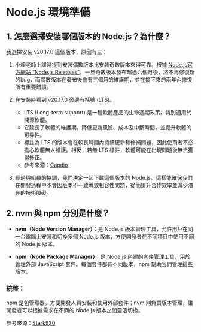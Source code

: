 # Node.js 環境準備

## 1. 怎麼選擇安裝哪個版本的 Node.js？為什麼？

我選擇安裝 v20.17.0 這個版本，原因有三：

1. 小賴老師上課時提到安裝偶數版本比安裝奇數版本來得可靠。根據 [Node.js官方網站 “Node.js Releases”](https://nodejs.org/en/about/previous-releases)，一旦奇數版本發布超過六個月後，將不再修復新的bug，而偶數版本在發布後會有三個月的維護期，並在接下來的兩年內修復所有重要錯誤。

2. 在安裝時看到 v20.17.0 旁邊有括號 (LTS)。  
   - LTS (Long-term support) 是一種軟體產品的生命週期政策，特別適用於開源軟體。  
   - 它延長了軟體的維護期，降低更新風險、成本及中斷時間，並提升軟體的可靠性。  
   - 標註為 LTS 的版本會在較長時間內持續更新和修補問題，因此使用者不必擔心軟體無人維護。相反，若無 LTS 標註，軟體可能在出現問題後無法獲得修正。  
   - 參考來源：[Capdio](https://www.capdio.com/programming-language/%E8%BB%9F%E9%AB%94%E9%96%8B%E7%99%BC%E7%9F%A5%E8%AD%98%E5%BA%AB/%E4%BB%80%E9%BA%BC%E6%98%AF%E8%BB%9F%E9%AB%94%E7%89%88%E7%9A%84-lts/)

3. 經過與組員的協調，我們決定一起下載這個版本的 Node.js，這樣能確保我們在開發過程中不會因版本不一致導致相容性問題，從而提升合作效率並減少潛在的技術障礙。

## 2. nvm 與 npm 分別是什麼？

- **nvm（Node Version Manager）**：是 Node.js 版本管理工具，允許用戶在同一台電腦上安裝和切換多個 Node.js 版本，方便開發者在不同項目中使用不同的 Node.js 版本。

- **npm（Node Package Manager）**：是 Node.js 內建的套件管理工具，用於管理外部 JavaScript 套件。每個套件都有不同版本，npm 幫助我們管理這些版本。

### 統整：

npm 是包管理器，方便開發人員安裝和使用外部套件；nvm 則負責版本管理，讓開發者可以根據需求在不同的 Node.js 版本之間靈活切換。

參考來源：[Stark920](https://stark920.github.io/2022/02/21/nodejsStart/)

